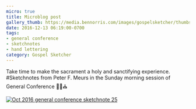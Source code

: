 ```yaml
---
micro: true
title: Microblog post
gallery_thumb: https://media.bennorris.com/images/gospelsketcher/thumbs/oct-16-4-meurs.jpg
date: 2016-12-13 06:19:00-0700
tags:
- general conference
- sketchnotes
- hand lettering
category: Gospel Sketcher
---
```


Take time to make the sacrament a holy and sanctifying experience.
#Sketchnotes from Peter F. Meurs in the Sunday morning session of General Conference ✍🏼⛪️

[![Oct 2016 general conference sketchnote 25](https://media.bennorris.com/images/gospelsketcher/general-conference/oct-2016/oct-16-4-meurs.jpg)](https://media.bennorris.com/images/gospelsketcher/general-conference/oct-2016/oct-16-4-meurs.jpg)